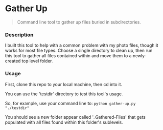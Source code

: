 # Gather Up

> Command line tool to gather up files buried in subdirectories.

### Description

I built this tool to help with a common problem with my photo files, though it works for most file types. Choose a single directory to clean up, then run this tool to gather all files contained within and move them to a newly-created top level folder.

### Usage

First, clone this repo to your local machine, then cd into it.

You can use the 'testdir' directory to test this tool's usage.

So, for example, use your command line to:
`python gather-up.py "./testdir"`

You should see a new folder appear called '\_Gathered-Files' that gets populated with all files found within this folder's sublevels.
